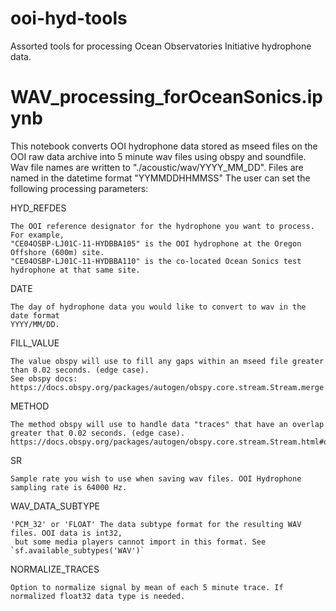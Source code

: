 # ooi-hyd-tools
Assorted tools for processing Ocean Observatories Initiative hydrophone data.

# WAV_processing_forOceanSonics.ipynb

This notebook converts OOI hydrophone data stored as mseed files on the OOI raw data archive 
into 5 minute wav files using obspy and soundfile. Wav file names are written to "./acoustic/wav/YYYY_MM_DD".
Files are named in the datetime format "YYMMDDHHMMSS"
The user can set the following processing parameters: 

HYD_REFDES

    The OOI reference designator for the hydrophone you want to process. For example, 
    "CE04OSBP-LJ01C-11-HYDBBA105" is the OOI hydrophone at the Oregon Offshore (600m) site. 
    "CE04OSBP-LJ01C-11-HYDBBA110" is the co-located Ocean Sonics test hydrophone at that same site.
DATE

    The day of hydrophone data you would like to convert to wav in the date format
    YYYY/MM/DD.
FILL_VALUE

    The value obspy will use to fill any gaps within an mseed file greater than 0.02 seconds. (edge case).
    See obspy docs: https://docs.obspy.org/packages/autogen/obspy.core.stream.Stream.merge.html
METHOD

    The method obspy will use to handle data "traces" that have an overlap greater that 0.02 seconds. (edge case).
    https://docs.obspy.org/packages/autogen/obspy.core.stream.Stream.html#obspy.core.stream.Stream._cleanup
SR

    Sample rate you wish to use when saving wav files. OOI Hydrophone sampling rate is 64000 Hz.
WAV_DATA_SUBTYPE

    'PCM_32' or 'FLOAT' The data subtype format for the resulting WAV files. OOI data is int32, 
     but some media players cannot import in this format. See `sf.available_subtypes('WAV')`
NORMALIZE_TRACES

    Option to normalize signal by mean of each 5 minute trace. If normalized float32 data type is needed.
